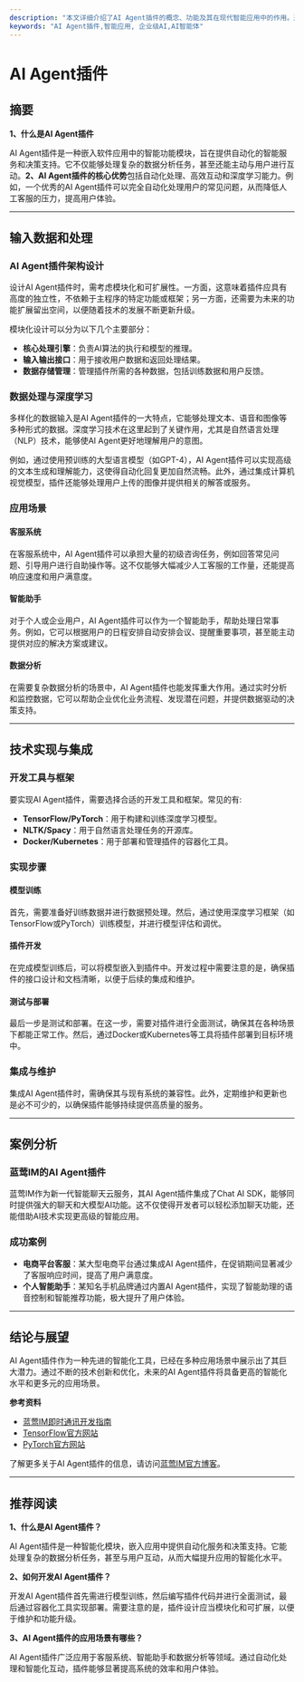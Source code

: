 ```yaml
---
description: "本文详细介绍了AI Agent插件的概念、功能及其在现代智能应用中的作用。通过集成AI Agent插件，开发者可以大幅提升应用的智能化水平，实现更高级的自动化处理和用户交互。"
keywords: "AI Agent插件,智能应用, 企业级AI,AI智能体"
---
```

# AI Agent插件

## 摘要

**1、什么是AI Agent插件**

AI Agent插件是一种嵌入软件应用中的智能功能模块，旨在提供自动化的智能服务和决策支持。它不仅能够处理复杂的数据分析任务，甚至还能主动与用户进行互动。**2、AI Agent插件的核心优势**包括自动化处理、高效互动和深度学习能力。例如，一个优秀的AI Agent插件可以完全自动化处理用户的常见问题，从而降低人工客服的压力，提高用户体验。

---

## 输入数据和处理

### AI Agent插件架构设计

设计AI Agent插件时，需考虑模块化和可扩展性。一方面，这意味着插件应具有高度的独立性，不依赖于主程序的特定功能或框架；另一方面，还需要为未来的功能扩展留出空间，以便随着技术的发展不断更新升级。

模块化设计可以分为以下几个主要部分：

- **核心处理引擎**：负责AI算法的执行和模型的推理。
- **输入输出接口**：用于接收用户数据和返回处理结果。
- **数据存储管理**：管理插件所需的各种数据，包括训练数据和用户反馈。

### 数据处理与深度学习

多样化的数据输入是AI Agent插件的一大特点，它能够处理文本、语音和图像等多种形式的数据。深度学习技术在这里起到了关键作用，尤其是自然语言处理（NLP）技术，能够使AI Agent更好地理解用户的意图。

例如，通过使用预训练的大型语言模型（如GPT-4），AI Agent插件可以实现高级的文本生成和理解能力，这使得自动化回复更加自然流畅。此外，通过集成计算机视觉模型，插件还能够处理用户上传的图像并提供相关的解答或服务。

### 应用场景

#### 客服系统

在客服系统中，AI Agent插件可以承担大量的初级咨询任务，例如回答常见问题、引导用户进行自助操作等。这不仅能够大幅减少人工客服的工作量，还能提高响应速度和用户满意度。

#### 智能助手

对于个人或企业用户，AI Agent插件可以作为一个智能助手，帮助处理日常事务。例如，它可以根据用户的日程安排自动安排会议、提醒重要事项，甚至能主动提供对应的解决方案或建议。

#### 数据分析

在需要复杂数据分析的场景中，AI Agent插件也能发挥重大作用。通过实时分析和监控数据，它可以帮助企业优化业务流程、发现潜在问题，并提供数据驱动的决策支持。

---

## 技术实现与集成

### 开发工具与框架

要实现AI Agent插件，需要选择合适的开发工具和框架。常见的有:

- **TensorFlow/PyTorch**：用于构建和训练深度学习模型。
- **NLTK/Spacy**：用于自然语言处理任务的开源库。
- **Docker/Kubernetes**：用于部署和管理插件的容器化工具。

### 实现步骤

#### 模型训练

首先，需要准备好训练数据并进行数据预处理。然后，通过使用深度学习框架（如TensorFlow或PyTorch）训练模型，并进行模型评估和调优。

#### 插件开发

在完成模型训练后，可以将模型嵌入到插件中。开发过程中需要注意的是，确保插件的接口设计和文档清晰，以便于后续的集成和维护。

#### 测试与部署

最后一步是测试和部署。在这一步，需要对插件进行全面测试，确保其在各种场景下都能正常工作。然后，通过Docker或Kubernetes等工具将插件部署到目标环境中。

### 集成与维护

集成AI Agent插件时，需确保其与现有系统的兼容性。此外，定期维护和更新也是必不可少的，以确保插件能够持续提供高质量的服务。

---

## 案例分析

### 蓝莺IM的AI Agent插件

蓝莺IM作为新一代智能聊天云服务，其AI Agent插件集成了Chat AI SDK，能够同时提供强大的聊天和大模型AI功能。这不仅使得开发者可以轻松添加聊天功能，还能借助AI技术实现更高级的智能应用。

### 成功案例

- **电商平台客服**：某大型电商平台通过集成AI Agent插件，在促销期间显著减少了客服响应时间，提高了用户满意度。
- **个人智能助手**：某知名手机品牌通过内置AI Agent插件，实现了智能助理的语音控制和智能推荐功能，极大提升了用户体验。

---

## 结论与展望

AI Agent插件作为一种先进的智能化工具，已经在多种应用场景中展示出了其巨大潜力。通过不断的技术创新和优化，未来的AI Agent插件将具备更高的智能化水平和更多元的应用场景。

**参考资料**
- [蓝莺IM即时通讯开发指南](https://www.lanyingim.com)
- [TensorFlow官方网站](https://www.tensorflow.org)
- [PyTorch官方网站](https://pytorch.org)

了解更多关于AI Agent插件的信息，请访问[蓝莺IM官方博客](https://www.lanyingim.com/blog)。

---

## 推荐阅读

**1、什么是AI Agent插件？**

AI Agent插件是一种智能化模块，嵌入应用中提供自动化服务和决策支持。它能处理复杂的数据分析任务，甚至与用户互动，从而大幅提升应用的智能化水平。

**2、如何开发AI Agent插件？**

开发AI Agent插件首先需进行模型训练，然后编写插件代码并进行全面测试，最后通过容器化工具实现部署。需要注意的是，插件设计应当模块化和可扩展，以便于维护和功能升级。

**3、AI Agent插件的应用场景有哪些？**

AI Agent插件广泛应用于客服系统、智能助手和数据分析等领域。通过自动化处理和智能化互动，插件能够显著提高系统的效率和用户体验。
